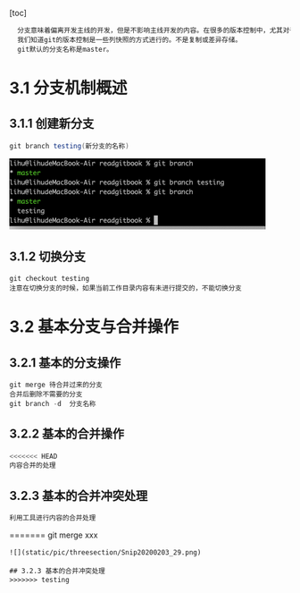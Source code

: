[toc]
```java
  分支意味着偏离开发主线的开发，但是不影响主线开发的内容。在很多的版本控制中，尤其对于一个大型项目来说，控制版本尤其重要。
  我们知道git的版本控制是一些列快照的方式进行的。不是复制或差异存储。
  git默认的分支名称是master。
```
# 3.1 分支机制概述
## 3.1.1 创建新分支
```java
git branch testing(新分支的名称)
```
![](static/pic/threesection/Snip20200203_28.png)
## 3.1.2 切换分支
```java
git checkout testing
注意在切换分支的时候，如果当前工作目录内容有未进行提交的，不能切换分支
```
# 3.2 基本分支与合并操作
## 3.2.1 基本的分支操作
```java
git merge 待合并过来的分支
合并后删除不需要的分支 
git branch -d  分支名称
```
## 3.2.2 基本的合并操作
```java
<<<<<<< HEAD
内容合并的处理
```
## 3.2.3 基本的合并冲突处理
```java
利用工具进行内容的合并处理
```
=======
git merge xxx
```
![](static/pic/threesection/Snip20200203_29.png)

## 3.2.3 基本的合并冲突处理
>>>>>>> testing





